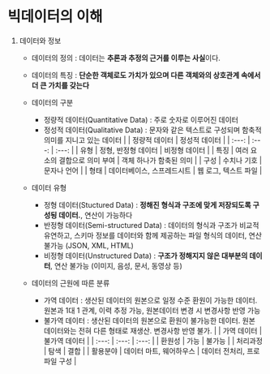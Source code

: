 # 빅데이터의 이해

1. 데이터와 정보
   - 데이터의 정의 : 데이터는 **추론과 추정의 근거를 이루는 사실**이다.
   - 데이터의 특징 : **단순한 객체로도 가치가 있으며 다른 객체와의 상호관계 속에서 더 큰 가치를 갖는다**
   - 데이터의 구분
     - 정량적 데이터(Quantitative Data) : 주로 숫자로 이루어진 데이터
     - 정성적 데이터(Qualitative Data) : 문자와 같은 텍스트로 구성되며 함축적 의미를 지니고 있는 데이터
     | | 정량적 데이터 | 정성적 데이터 |
     | :---: | :---: | :---: |
     | 유형 | 정형, 반정형 데이터 | 비정형 데이터 |
     | 특징 | 여러 요소의 결합으로 의미 부여 | 객체 하나가 함축된 의미 |
     | 구성 | 수치나 기호 | 문자나 언어 |
     | 형태 | 데이터베이스, 스프레드시트 | 웹 로그, 텍스트 파일 |

   - 데이터 유형
     - 정형 데이터(Stuctured Data) : **정해진 형식과 구조에 맞게 저장되도록 구성됭 데이터.**, 연산이 가능하다
     - 반정형 데이터(Semi-structured Data) : 데이터의 형식과 구조가 비교적 유연하고, 스키마 정보를 데이터와 함께 제공하는 파일 형식의 데이터, 연산 불가능 (JSON, XML, HTML)
     - 비정형 데이터(Unstructured Data) : **구조가 정해지지 않은 대부분의 데이터**, 연산 불가능 (이미지, 음성, 문서, 동영상 등)
   - 데이터의 근원에 따른 분류
     - 가역 데이터 : 생산된 데이터의 원본으로 일정 수준 환원이 가능한 데이터. 원본과 1대 1 관계, 이력 추정 가능, 원본데이터 변경 시 변경사항 반영 가능
     - 불가역 데이터 : 생산된 데이터의 원본으로 환원이 불가능한 데이터. 원본 데이터와는 전혀 다른 형태로 재생산. 변경사항 반영 불가.
     |  | 가역 데이터 | 불가역 데이터 |
     | :---: | :---: | :---: |
     | 환원성 | 가능 | 불가능 |
     | 처리과정 | 탐색 | 결합 |
     | 활용분야 | 데이터 마트, 웨어하우스 | 데이터 전처리, 프로파일 구성 |

